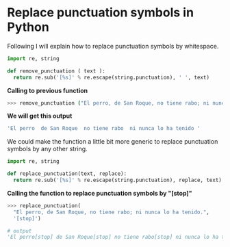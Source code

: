# Replace punctuation symbols in Python

Following I will explain how to replace punctuation symbols by whitespace.

```python
import re, string

def remove_punctuation ( text ):
  return re.sub('[%s]' % re.escape(string.punctuation), ' ', text)
```

**Calling to previous function**

```bash
>>> remove_punctuation ("El perro, de San Roque, no tiene rabo; ni nunca lo ha tenido.")
```

**We will get this output**

```bash
'El perro  de San Roque  no tiene rabo  ni nunca lo ha tenido '
```

We could make the function a little bit more generic to replace punctuation symbols by any other string.

```python
import re, string

def replace_punctuation(text, replace):
  return re.sub('[%s]' % re.escape(string.punctuation), replace, text)
```

**Calling the function to replace punctuation symbols by "[stop]"**

```python
>>> replace_punctuation(
  "El perro, de San Roque, no tiene rabo; ni nunca lo ha tenido.",
  '[stop]')

# output
'El perro[stop] de San Roque[stop] no tiene rabo[stop] ni nunca lo ha tenido[stop]'
```
